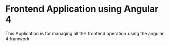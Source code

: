 # Frontend Application using Angular 4

This Application is for managing all the frontend operation using the angular 4 framwork